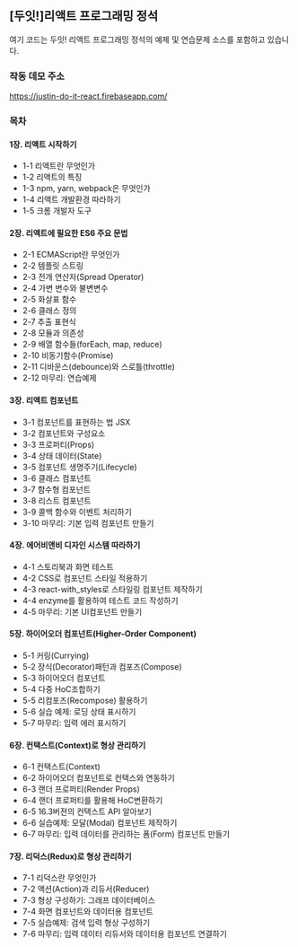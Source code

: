 ## [두잇!]리액트 프로그래밍 정석

여기 코드는 두잇! 리액트 프로그래밍 정석의 예제 및 연습문제 소스를 포함하고 있습니다.

### 작동 데모 주소
https://justin-do-it-react.firebaseapp.com/

### 목차

#### 1장. 리액트 시작하기
* 1-1 리액트란 무엇인가
* 1-2 리액트의 특징
* 1-3 npm, yarn, webpack은 무엇인가
* 1-4 리액트 개발환경 따라하기
* 1-5 크롬 개발자 도구

#### 2장. 리액트에 필요한 ES6 주요 문법
* 2-1 ECMAScript란 무엇인가
* 2-2 템플릿 스트링
* 2-3 전개 연산자(Spread Operator)
* 2-4 가변 변수와 불변변수
* 2-5 화살표 함수
* 2-6 클래스 정의
* 2-7 추출 표현식
* 2-8 모듈과 의존성
* 2-9 배열 함수들(forEach, map, reduce)
* 2-10 비동기함수(Promise)
* 2-11 디바운스(debounce)와 스로틀(throttle)
* 2-12 마무리: 연습예제

#### 3장. 리액트 컴포넌트
* 3-1 컴포넌트를 표현하는 법 JSX
* 3-2 컴포넌트와 구성요소
* 3-3 프로퍼티(Props)
* 3-4 상태 데이터(State)
* 3-5 컴포넌트 생명주기(Lifecycle)
* 3-6 클래스 컴포넌트
* 3-7 함수형 컴포넌트
* 3-8 리스트 컴포넌트
* 3-9 콜백 함수와 이벤트 처리하기
* 3-10 마무리: 기본 입력 컴포넌트 만들기

#### 4장. 에어비앤비 디자인 시스템 따라하기
* 4-1 스토리북과 화면 테스트
* 4-2 CSS로 컴포넌트 스타일 적용하기
* 4-3 react-with_styles로 스타일링 컴포넌트 제작하기
* 4-4 enzyme를 활용하여 테스트 코드 작성하기
* 4-5 마무리: 기본 UI컴포넌트 만들기

#### 5장. 하이어오더 컴포넌트(Higher-Order Component)
* 5-1 커링(Currying)
* 5-2 장식(Decorator)패턴과 컴포즈(Compose)
* 5-3 하이어오더 컴포넌트
* 5-4 다중 HoC조합하기
* 5-5 리컴포즈(Recompose) 활용하기
* 5-6 실습 예제: 로딩 상태 표시하기
* 5-7 마무리: 입력 에러 표시하기

#### 6장. 컨택스트(Context)로 형상 관리하기
* 6-1 컨택스트(Context)
* 6-2 하이어오더 컴포넌트로 컨택스와 연동하기
* 6-3 랜더 프로퍼티(Render Props)
* 6-4 랜더 프로퍼티를 활용해 HoC변환하기
* 6-5 16.3버젼의 컨택스트 API 알아보기
* 6-6 실습예제: 모달(Modal) 컴포넌트 제작하기
* 6-7 마무리: 입력 데이터를 관리하는 폼(Form) 컴포넌트 만들기

#### 7장. 리덕스(Redux)로 형상 관리하기
* 7-1 리덕스란 무엇인가
* 7-2 액션(Action)과 리듀서(Reducer)
* 7-3 형상 구성하기: 그래프 데이터베이스
* 7-4 화면 컴포넌트와 데이터용 컴포넌트
* 7-5 실습예제: 검색 입력 형상 구성하기
* 7-6 마무리: 입력 데이터 리듀서와 데이터용 컴포넌트 연결하기
